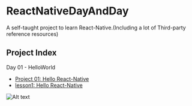 # ReactNativeDayAndDay
A self-taught project to learn React-Native.(Including a lot of Third-party reference resources)

## Project Index ##

Day 01 - HelloWorld
      
+ [Project 01: Hello React-Native](https://github.com/edagarli/ReactNativeDayAndDay/tree/master/HelloWorld)
+ [lesson1: Hello React-Native](http://vczero.github.io/react_native/第1篇hello-react-native.html)

![Alt text](https://raw.githubusercontent.com/edagarli/ReactNativeDayAndDay/master/HelloWorld/HelloReactNative.png)    
